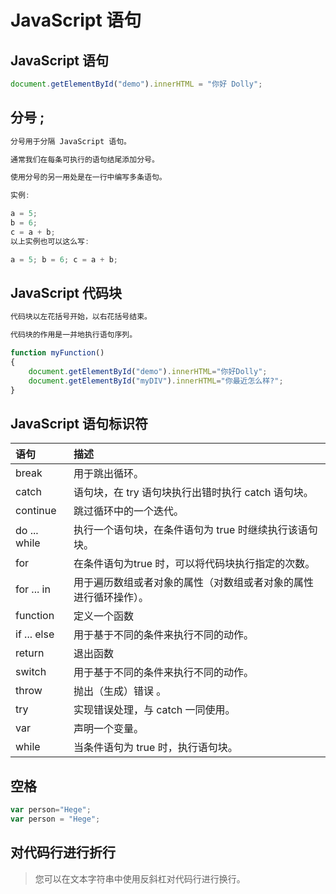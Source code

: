 # JavaScript 语句

## JavaScript 语句

```js
document.getElementById("demo").innerHTML = "你好 Dolly";
```

## 分号 ;

```js
分号用于分隔 JavaScript 语句。

通常我们在每条可执行的语句结尾添加分号。

使用分号的另一用处是在一行中编写多条语句。

实例:

a = 5;
b = 6;
c = a + b;
以上实例也可以这么写:

a = 5; b = 6; c = a + b;
```

## JavaScript 代码块

```js
代码块以左花括号开始，以右花括号结束。

代码块的作用是一并地执行语句序列。

function myFunction()
{
    document.getElementById("demo").innerHTML="你好Dolly";
    document.getElementById("myDIV").innerHTML="你最近怎么样?";
}
```

## JavaScript 语句标识符

语句	|描述
:-|:-
break|用于跳出循环。
catch|语句块，在 try 语句块执行出错时执行 catch 语句块。
continue|跳过循环中的一个迭代。
do ... while|执行一个语句块，在条件语句为 true 时继续执行该语句块。
for|在条件语句为true 时，可以将代码块执行指定的次数。
for ... in|用于遍历数组或者对象的属性（对数组或者对象的属性进行循环操作）。
function|定义一个函数
if ... else|用于基于不同的条件来执行不同的动作。
return|退出函数
switch|用于基于不同的条件来执行不同的动作。
throw|抛出（生成）错误 。
try|实现错误处理，与 catch 一同使用。
var|声明一个变量。
while|当条件语句为 true 时，执行语句块。

## 空格

```js
var person="Hege";
var person = "Hege";
```

## 对代码行进行折行

> 您可以在文本字符串中使用反斜杠对代码行进行换行。